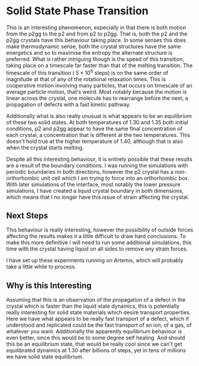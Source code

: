 Solid State Phase Transition
============================

This is an interesting phenomenon,
especially in that there is both motion from the p2gg to the p2
and from p2 to p2gg.
That is, both the p2 and the p2gg crystals have this behaviour taking place.
In some senses this does make thermodynamic sense,
both the crystal structures have the same energetics
and so to maximise the entropy the alternate structure is preferred.
What is rather intriguing though is the speed of this transition,
taking place on a timescale far faster than that of the melting transition.
The timescale of this transition ($~5 \times 10^6$ steps) 
is on the same order of magnitude at that of any of the rotational relaxation times.
This is cooperative motion involving many particles, 
that occurs on timescale of an average particle motion,
that's weird.
Most notably because the motion is linear across the crystal,
one molecule has to rearrange before the next,
a propagation of defects with a fast kinetic pathway.

Additionally what is also really unusual is what appears to be an equilibrium of these two solid states.
At both temperatures of 1.30 and 1.35 both initial conditions,
p2 and p2gg appear to have the same final concentration of each crystal,
a concentration that is different at the two temperatures.
This doesn't hold true at the higher temperature of 1.40, 
although that is also when the crystal starts melting.

Despite all this interesting behaviour,
it is entirely possible that these results are a result of the boundary conditions.
I was running the simulations with periodic boundaries in both directions,
however the p2 crystal has a non-orthorhombic unit cell 
which I am trying to force into an orthorhombic box.
With later simulations of the interface,
most notably the lower pressure simulations,
I have created a liquid crystal boundary in both dimensions,
which means that I no longer have this issue of strain affecting the crystal.

Next Steps
----------

This behaviour is really interesting,
however the possibility of outside forces affecting the results
makes it a little difficult to draw hard conclusions.
To make this more definitive I will need to run some additional simulations,
this time with the crystal having liquid on all sides
to remove any strain forces.

I have set up these experiments running on Artemis,
which will probably take a little while to process.

Why is this Interesting
-----------------------

Assuming that this is an observation of the propagation of a defect in the crystal
which is faster than the liquid state dynamics,
this is potentially really interesting for solid state materials
which desire transport properties.
Here we have what appears to be really fast transport of a defect,
which if understood and replicated could be the fast transport of an ion,
of a gas, of whatever you want.
Additionally the apparently equilibrium behaviour is even better,
since this would be to some degree self healing.
And should this be an equilibrium state,
that would be really cool since we can't get equilibrated dynamics at 1.30 after billions of steps,
yet in tens of millions we have solid state equilibrium.
